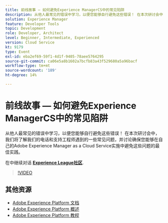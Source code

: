 ```yaml
---
title: 前线故事 — 如何避免Experience ManagerCS中的常见陷阱
description: 从他人最常见的错误中学习，以便您能够自行避免这些错误！ 在本次研讨会中，我们将了解我们的电话和支持工程师遇到的一些常见问题，并讨论确保您能够在自己的Adobe Experience Manager as a Cloud Service实施中避免这些问题的最佳实践。
solution: Experience Manager
feature: Developer Tools
topic: Development
role: Developer, Architect
level: Beginner, Intermediate, Experienced
version: Cloud Service
kt: 9179
type: Event
exl-id: eba2ef69-59f1-4d1f-9405-78aee5764295
source-git-commit: ca06e5a8b1602a7bcfb83a43f529680a5a96bacf
workflow-type: tm+mt
source-wordcount: '189'
ht-degree: 14%

---
```


# 前线故事 — 如何避免Experience ManagerCS中的常见陷阱

从他人最常见的错误中学习，以便您能够自行避免这些错误！ 在本次研讨会中，我们将了解我们的电话和支持工程师遇到的一些常见问题，并讨论确保您能够在自己的Adobe Experience Manager as a Cloud Service实施中避免这些问题的最佳实践。

在中继续对话 **[Experience League社区](https://adobe.ly/3kLQK3j)**.

>[!VIDEO](https://video.tv.adobe.com/v/337852/?quality=12&learn=on&hidetitle=true)

## 其他资源

- [Adobe Experience Platform 文档](https://experienceleague.adobe.com/docs/experience-platform.html)
- [Adobe Experience Platform 概述](https://experienceleague.adobe.com/docs/experience-platform/landing/home.html?lang=zh-Hans)
- [Adobe Experience Platform 教程](https://experienceleague.adobe.com/docs/platform-learn/tutorials/overview.html?lang=en)
